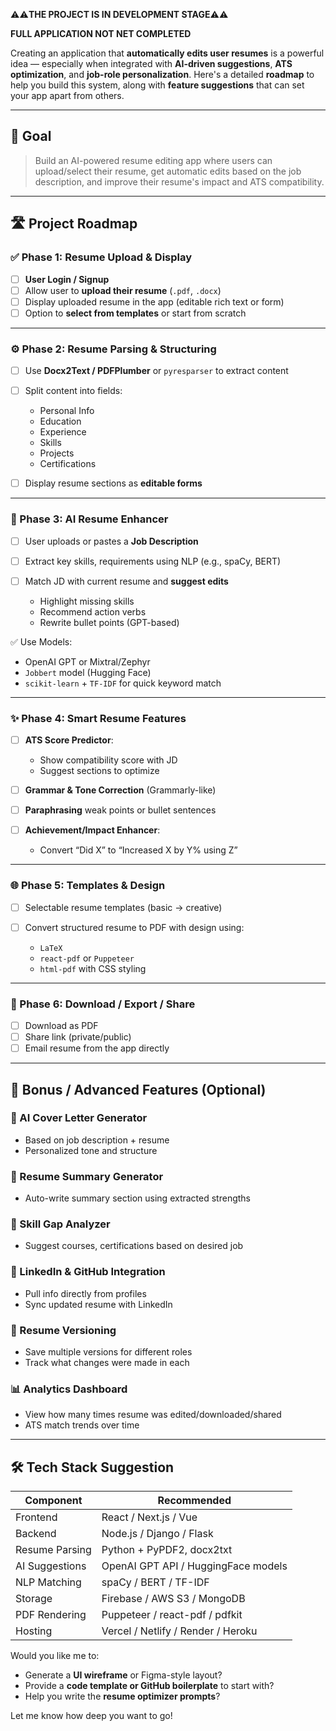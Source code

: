 ⚠️⚠️**THE PROJECT IS IN DEVELOPMENT STAGE**⚠️⚠️

**FULL APPLICATION NOT NET COMPLETED**


Creating an application that **automatically edits user resumes** is a powerful idea — especially when integrated with **AI-driven suggestions**, **ATS optimization**, and **job-role personalization**. Here's a detailed **roadmap** to help you build this system, along with **feature suggestions** that can set your app apart from others.

---

## 🎯 Goal

> Build an AI-powered resume editing app where users can upload/select their resume, get automatic edits based on the job description, and improve their resume's impact and ATS compatibility.

---

## 🛣️ Project Roadmap

### ✅ Phase 1: **Resume Upload & Display**

* [ ] **User Login / Signup**
* [ ] Allow user to **upload their resume** (`.pdf`, `.docx`)
* [ ] Display uploaded resume in the app (editable rich text or form)
* [ ] Option to **select from templates** or start from scratch

---

### ⚙️ Phase 2: **Resume Parsing & Structuring**

* [ ] Use **Docx2Text / PDFPlumber** or `pyresparser` to extract content
* [ ] Split content into fields:

  * Personal Info
  * Education
  * Experience
  * Skills
  * Projects
  * Certifications
* [ ] Display resume sections as **editable forms**

---

### 🤖 Phase 3: **AI Resume Enhancer**

* [ ] User uploads or pastes a **Job Description**
* [ ] Extract key skills, requirements using NLP (e.g., spaCy, BERT)
* [ ] Match JD with current resume and **suggest edits**

  * Highlight missing skills
  * Recommend action verbs
  * Rewrite bullet points (GPT-based)

✅ Use Models:

* OpenAI GPT or Mixtral/Zephyr
* `Jobbert` model (Hugging Face)
* `scikit-learn` + `TF-IDF` for quick keyword match

---

### ✨ Phase 4: **Smart Resume Features**

* [ ] **ATS Score Predictor**:

  * Show compatibility score with JD
  * Suggest sections to optimize
* [ ] **Grammar & Tone Correction** (Grammarly-like)
* [ ] **Paraphrasing** weak points or bullet sentences
* [ ] **Achievement/Impact Enhancer**:

  * Convert “Did X” to “Increased X by Y% using Z”

---

### 🌐 Phase 5: **Templates & Design**

* [ ] Selectable resume templates (basic → creative)
* [ ] Convert structured resume to PDF with design using:

  * `LaTeX`
  * `react-pdf` or `Puppeteer`
  * `html-pdf` with CSS styling

---

### 📩 Phase 6: **Download / Export / Share**

* [ ] Download as PDF
* [ ] Share link (private/public)
* [ ] Email resume from the app directly

---

## 🌟 Bonus / Advanced Features (Optional)

### 🧠 AI Cover Letter Generator

* Based on job description + resume
* Personalized tone and structure

### 📘 Resume Summary Generator

* Auto-write summary section using extracted strengths

### 🧬 Skill Gap Analyzer

* Suggest courses, certifications based on desired job

### 🤝 LinkedIn & GitHub Integration

* Pull info directly from profiles
* Sync updated resume with LinkedIn

### 🎯 Resume Versioning

* Save multiple versions for different roles
* Track what changes were made in each

### 📊 Analytics Dashboard

* View how many times resume was edited/downloaded/shared
* ATS match trends over time

---

## 🛠️ Tech Stack Suggestion

| Component      | Recommended                         |
| -------------- | ----------------------------------- |
| Frontend       | React / Next.js / Vue               |
| Backend        | Node.js / Django / Flask            |
| Resume Parsing | Python + PyPDF2, docx2txt           |
| AI Suggestions | OpenAI GPT API / HuggingFace models |
| NLP Matching   | spaCy / BERT / TF-IDF               |
| Storage        | Firebase / AWS S3 / MongoDB         |
| PDF Rendering  | Puppeteer / react-pdf / pdfkit      |
| Hosting        | Vercel / Netlify / Render / Heroku  |



Would you like me to:

* Generate a **UI wireframe** or Figma-style layout?
* Provide a **code template or GitHub boilerplate** to start with?
* Help you write the **resume optimizer prompts**?

Let me know how deep you want to go!
